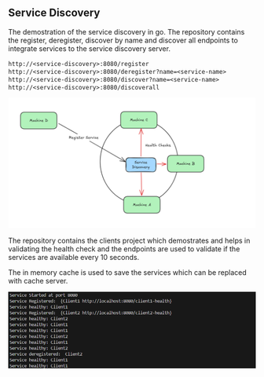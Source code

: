 ## Service Discovery

The demostration of the service discovery in go.
The repository contains the register, deregister, discover by name and discover all endpoints to integrate services to the service discovery server.

```
http://<service-discovery>:8080/register
http://<service-discovery>:8080/deregister?name=<service-name>
http://<service-discovery>:8080/discover?name=<service-name>
http://<service-discovery>:8080/discoverall
```

![ServiceDiscovery](assets/servicediscovery.png)

The repository contains the clients project which demostrates and helps in validating the health check and the endpoints are used to validate if the services are available every 10 seconds.

The in memory cache is used to save the services which can be replaced with cache server.

![Example](assets/example.png)